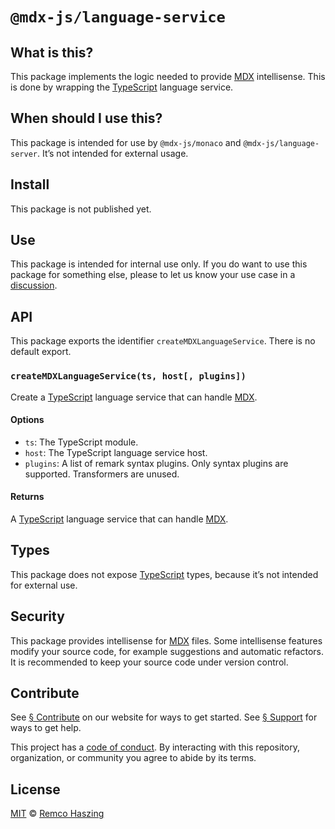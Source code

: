 # `@mdx-js/language-service`

## What is this?

This package implements the logic needed to provide [MDX] intellisense.
This is done by wrapping the [TypeScript] language service.

## When should I use this?

This package is intended for use by `@mdx-js/monaco` and `@mdx-js/language-server`.
It’s not intended for external usage.

## Install

This package is not published yet.

## Use

This package is intended for internal use only.
If you do want to use this package for something else, please to let us know your use case in a [discussion].

## API

This package exports the identifier `createMDXLanguageService`. There is no default export.

### `createMDXLanguageService(ts, host[, plugins])`

Create a [TypeScript] language service that can handle [MDX].

#### Options

- `ts`: The TypeScript module.
- `host`: The TypeScript language service host.
- `plugins`: A list of remark syntax plugins.
  Only syntax plugins are supported.
  Transformers are unused.

#### Returns

A [TypeScript] language service that can handle [MDX].

## Types

This package does not expose [TypeScript] types, because it’s not intended for external use.

## Security

This package provides intellisense for [MDX] files.
Some intellisense features modify your source code, for example suggestions and automatic refactors.
It is recommended to keep your source code under version control.

## Contribute

See [§ Contribute][contribute] on our website for ways to get started.
See [§ Support][support] for ways to get help.

This project has a [code of conduct].
By interacting with this repository, organization, or community you agree to abide by its terms.

## License

[MIT][] © [Remco Haszing][author]

[author]: https://github.com/remcohaszing
[code of conduct]: https://github.com/mdx-js/.github/blob/main/code-of-conduct.md
[contribute]: https://mdxjs.com/community/contribute/
[discussion]: https://github.com/orgs/mdx-js/discussions
[mdx]: https://mdxjs.com
[mit]: LICENSE
[support]: https://mdxjs.com/community/support/
[typescript]: https://typescriptlang.org
